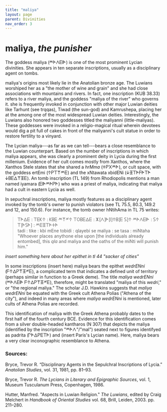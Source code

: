 ```yaml
---
title: "maliya"
layout: page
parent: Divinities
nav_order: 3
---
```


# maliya, *the punisher*

The goddess maliya (𐊎𐊀𐊍𐊆𐊊𐊀) is one of the most prominent Lycian divinities. She appears in ten separate inscriptions, usually as a disciplinary agent on tombs.

maliya's origins most likely lie in the Anatolian bronze age. The Luwians worshiped her as a "the mother of wine and grain" and she had close associations with mountains and rivers. In fact, one inscription (KUB 38.33) refers to a river maliya, and the goddess "maliya of the river" who governs it. she is frequently invoked in conjunction with other major Luwian deities like Tarhunt (see trqqas), Tiwad (the sun-god) and Kamrushepa, placing her at the among one of the most widespread Luwian deities. Interestingly, the Luwians also honored two goddesses titled the maliyanni (little-maliyas). These goddesses were invoked in a religio-magical ritual wherein devotees would dig a pit full of cakes in front of the maliyanni's cult statue in order to restore fertility to a vinyard. 

The Lycian maliya---as far as we can tell---bears a close resemblance to the Luwian counterpart. Based on the number of inscriptions in which maliya appears, she was clearly a prominent deity in Lycia during the first millenium. Evidence of her cult comes mostly from Xanthos, where the Xanthos Stele states that she shared a *hrMma* (𐊛𐊕𐊐𐊎𐊀), or cult space, with the goddess ertEmi (𐊁𐊕𐊗𐊚𐊎𐊆) and the xNtawata xbidENi (𐊜𐊑𐊗𐊀𐊇𐊀𐊗𐊀 𐊜𐊂𐊆𐊅𐊚𐊑𐊆). An tomb inscription (TL 149) from Rhodiopolis mentions a man named iyamara (𐊆𐊊𐊀𐊎𐊀𐊕𐊀) who was a priest of maliya, indicating that maliya had a cult in eastern Lycia as well.

In sepuchral inscriptions, maliya mostly features as a disciplinary agent invoked by the tomb's owner to punish violators (see TL 75.5, 80.3, 149.2 and 12, and 150.6). For instance, the tomb owner hNtihAma in TL 75 writes:

> 𐊗𐊀𐊅𐊆 : 𐊗𐊆𐊋𐊁 : 𐊋𐊂𐊆 𐊎𐊚𐊏𐊁 𐊗𐊒𐊂𐊆𐊅𐊆 : 𐊌\[𐊍]𐊀\[𐊊]𐊁𐊂\[𐊆 𐊖]𐊁 𐊎𐊀𐊍𐊆𐊊𐊀 : 𐊖𐊁 𐊗\[𐊀𐊖𐊀] : 𐊎𐊆𐊑𐊗𐊀𐊛𐊀\
> tadi : tike : kbi mEne tobidi : qlayebi se maliya : se tasa : miNtaha\
> "Whoever places anythone else upon \[the individuals already entombed], this *qla* and maliya and the oaths of the miNti will punish him." 

*insert something here about her epithet in tl 44 "sacker of cities"*

In some inscriptions (insert here) maliya bears the epithet *wedrENni* (𐊇𐊁𐊅𐊕𐊚𐊑𐊏𐊆), a complicated term that indicates a defined unit of territory (perhaps similar in function to a Greek deme). The title *maliya wedrENni* (𐊎𐊀𐊍𐊆𐊊𐊀 𐊇𐊁𐊅𐊕𐊚𐊑𐊏𐊆), therefore, might be translated "maliya of this *wedri*," or "the regional maliya." The scholar J.D. Hawkins suggests that *maliya wedrENni* be equated with the Greek cult Athena Polias ("Athena of the city"), and indeed in many areas where *maliya wedrENni* is mentioned, later cults of Athena Polias are recorded.  

This identification of maliya with the Greek Athena probably dates to the first half of the fourth century BCE. Evidence for this identification comes from a silver double-headed kantharos (N 307) that depicts the maliya (identified by the inscription "𐊎𐊀𐊍"/"mal") seated next to figures identifyed as padrita (𐊓𐊀𐊅𐊕𐊆𐊗𐊀) and (insert Paris's Lycian name). Here, maliya bears a very clear inconographic resemblance to Athena.


### Sources: 
Bryce, Trevor R. “Disciplinary Agents in the Sepulchral Inscriptions of Lycia.” *Anatolian Studies*, vol. 31, 1981, pp. 81–93.

Bryce, Trevor R. *The Lycians in Literary and Epigraphic Sources*, vol. 1, Museum Tusculanum Press, Copenhagen, 1986.

Hutter, Manfred. "Aspects in Luwian Religion." *The Luwians*, edited by Craig Melchert in *Handbook of Oriental Studies* vol. 68, Brill, Leiden, 2003. pp. 211–280.
